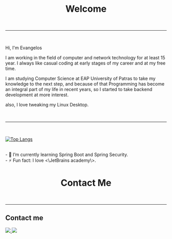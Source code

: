<!--
**EvangelosBatsalis/EvangelosBatsalis** is a ✨ _special_ ✨ repository because its `README.md` (this file) appears on your GitHub profile.

Here are some ideas to get you started:




- 🔭 I’m currently working on ...
- 🌱 I’m currently learning ...
- 👯 I’m looking to collaborate on ...
- 🤔 I’m looking for help with ...
- 💬 Ask me about ...
- 📫 How to reach me: ...
- 😄 Pronouns: ...
- ⚡ Fun fact: ...

-->
<!DOCTYPE html>
<html>
<head>
	<!--
<style>
.button {
  background-color: #0077B6;
  border: solid;
  color: white;
  padding: 10px 32px;
  text-align: center;
  text-decoration: none;
  display: inline-block;
  font-size: 16px;
  /* margin: 4px 2px; */
  cursor: pointer;
}
.button:hover{
	background-color:#023e8a;
}
</style>
	-->
</head>
<body>

<h1 align="center"> Welcome </h1>
<br>
<hr>
<br>
<p>Hi, I'm Evangelos</p>

<p>I am working in the field of computer and network technology for at least 15 year. I always like casual coding at early stages of my career and at my free time.</p>
<p>I am studying Computer Science at EAP University of Patras to take my knowledge to the next step, and because of that Programming has become an integral part of my life in recent years, so I started to take backend development at more interest.</p>  
<p>also, I love tweaking my Linux Desktop.</p>
<br>
<hr>
<br>

[![Top Langs](https://github-readme-stats.vercel.app/api/top-langs/?username=EvangelosBatsalis&layout=compact)](https://github.com/anuraghazra/github-readme-stats)

<br>
- 🌱 I’m currently learning Spring Boot and Spring Security.
<br>
- ⚡ Fun fact: I love <\JetBrains academy\>.
<br>
<h1 align="center">Contact Me</h1>
<br>
<hr>

<h2>Contact me</h2>

<!-- <button>Default Button</button>
<a href="https://www.linkedin.com/in/evangelos-batsalis/" class="button" target="_blank">LinkdIn</a>
<a href="mailto:vbatsalis@gmail.com" class="button">Gmail</a>
-->
<a href="https://www.linkedin.com/in/evangelos-batsalis/" target="_blank" rel="nofollow">
<img src="https://camo.githubusercontent.com/a493f6833f99fb3c85788d6d9305e6b7a42b838e5ee5d138fd9a8214a7e77472/68747470733a2f2f696d672e736869656c64732e696f2f62616467652f6c696e6b6564696e2d2532333030373742352e7376673f267374796c653d666f722d7468652d6261646765266c6f676f3d6c696e6b6564696e266c6f676f436f6c6f723d7768697465" data-canonical-src="https://img.shields.io/badge/linkedin-%230077B5.svg?&amp;style=for-the-badge&amp;logo=linkedin&amp;logoColor=white" style="max-width: 100%;"></a><a href="mailto:vbatsalis@gmail.com">
<img src="https://camo.githubusercontent.com/56ba4bd7b81fca964e6c5daddacf7d1ac6d3ef0d7d34b438a5357b0d607bb4b6/68747470733a2f2f696d672e736869656c64732e696f2f62616467652f476d61696c2d2532333445333441372e7376673f267374796c653d666f722d7468652d6261646765266c6f676f3d676f6f676c65266c6f676f436f6c6f723d7768697465" data-canonical-src="https://img.shields.io/badge/Gmail-%234E34A7.svg?&amp;style=for-the-badge&amp;logo=google&amp;logoColor=white" style="max-width: 100%;"></a>

</body>
</html>
